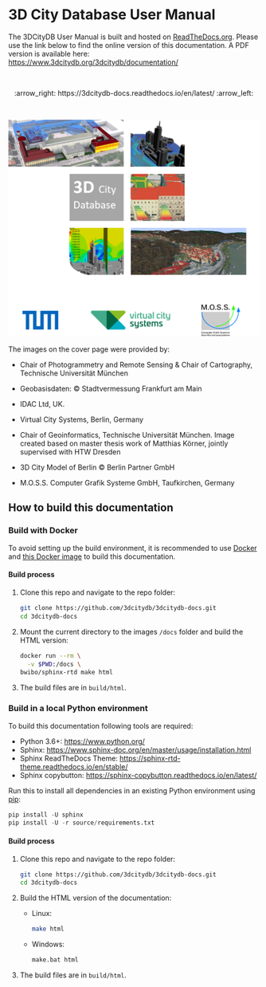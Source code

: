 
# 3D City Database User Manual

The 3DCityDB User Manual is built and hosted on [ReadTheDocs.org](https://readthedocs.org).
Please use the link below to find the online version of this documentation.
A PDF version is available here: <https://www.3dcitydb.org/3dcitydb/documentation/>

<br/>
<p align="center">:arrow_right: https://3dcitydb-docs.readthedocs.io/en/latest/ :arrow_left:</p>
<br/>

![cover_image](source/media/cover_image.png)

The images on the cover page were provided by:

- Chair of Photogrammetry and Remote Sensing & Chair of Cartography, Technische Universität München

- Geobasisdaten: © Stadtvermessung Frankfurt am Main

- IDAC Ltd, UK.

- Virtual City Systems, Berlin, Germany

- Chair of Geoinformatics, Technische Universität München. Image created based on master thesis work of Matthias Körner, jointly supervised with HTW Dresden

- 3D City Model of Berlin © Berlin Partner GmbH

- M.O.S.S. Computer Grafik Systeme GmbH, Taufkirchen, Germany

## How to build this documentation

### Build with Docker

To avoid setting up the build environment, it is recommended to use [Docker](https://docs.docker.com/get-docker/)
and [this Docker image](https://github.com/BWibo/sphinx-rtd-docker) to build this documentation.

#### Build process

1. Clone this repo and navigate to the repo folder:

   ```bash
   git clone https://github.com/3dcitydb/3dcitydb-docs.git
   cd 3dcitydb-docs
   ```

2. Mount the current directory to the images `/docs` folder and build the HTML version:

    ```bash
    docker run --rm \
      -v $PWD:/docs \
    bwibo/sphinx-rtd make html
    ```

3. The build files are in `build/html`.

### Build in a local Python environment

To build this documentation following tools are required:

- Python 3.6+: <https://www.python.org/>
- Sphinx: <https://www.sphinx-doc.org/en/master/usage/installation.html>
- Sphinx ReadTheDocs Theme: <https://sphinx-rtd-theme.readthedocs.io/en/stable/>
- Sphinx copybutton: <https://sphinx-copybutton.readthedocs.io/en/latest/>

Run this to install all dependencies in an existing Python environment using [pip](https://packaging.python.org/tutorials/installing-packages/https://packaging.python.org/tutorials/installing-packages/):

```python
pip install -U sphinx
pip install -U -r source/requirements.txt
```

#### Build process

1. Clone this repo and navigate to the repo folder:

   ```bash
   git clone https://github.com/3dcitydb/3dcitydb-docs.git
   cd 3dcitydb-docs
   ```

2. Build the HTML version of the documentation:

   - Linux:

      ```bash
      make html
      ```

   - Windows:

      ```cmd
      make.bat html
      ```

3. The build files are in `build/html`.
